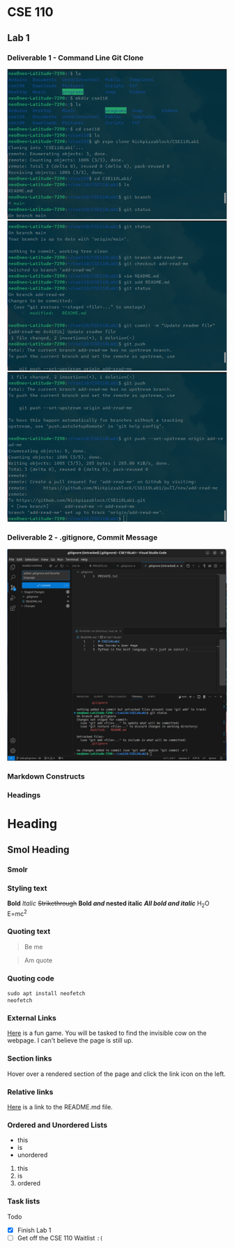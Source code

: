 # CSE 110
## Lab 1
### Deliverable 1 - Command Line Git Clone
![Screenshot of me doing git clone on the new repo](Pictures/Lab1/git1.png)
![Screenshot of me doing git clone on the new repo](Pictures/Lab1/git2.png)
![Screenshot of me doing git clone on the new repo](Pictures/Lab1/git3.png)
### Deliverable 2 - .gitignore, Commit Message
![Screenshot of me using git with VSCode UI](Pictures/Lab1/commit1.png)
### Markdown Constructs

### Headings
# Heading
## Smol Heading
### Smolr 

### Styling text
**Bold**
*Italic*
~~Strikethrough~~
**Bold _and_ nested italic**
***All bold and italic***
H<sub>2</sub>O
E=mc<sup>2</sup>

### Quoting text
> Be me

> Am quote

### Quoting code
```
sudo apt install neofetch
neofetch
```
### External Links
[Here](https://findtheinvisiblecow.com) is a fun game. You will be tasked to find the invisible cow on the webpage. I can't believe the page is still up. 

### Section links
Hover over a rendered section of the page and click the link icon on the left.

### Relative links
[Here](README.md) is a link to the README.md file.

### Ordered and Unordered Lists
- this
- is
- unordered

1. this
2. is
3. ordered

### Task lists
Todo
- [x] Finish Lab 1
- [ ] Get off the CSE 110 Waitlist `:(`